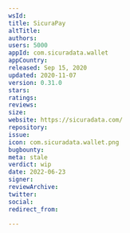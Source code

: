 ```yaml
---
wsId: 
title: SicuraPay
altTitle: 
authors: 
users: 5000
appId: com.sicuradata.wallet
appCountry: 
released: Sep 15, 2020
updated: 2020-11-07
version: 0.31.0
stars: 
ratings: 
reviews: 
size: 
website: https://sicuradata.com/
repository: 
issue: 
icon: com.sicuradata.wallet.png
bugbounty: 
meta: stale
verdict: wip
date: 2022-06-23
signer: 
reviewArchive: 
twitter: 
social: 
redirect_from: 

---
```



